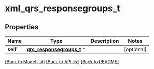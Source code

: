 # xml_qrs_responsegroups_t

## Properties
Name | Type | Description | Notes
------------ | ------------- | ------------- | -------------
**self** | [**qrs_responsegroups_t**](qrs_responsegroups.md) \* |  | [optional] 

[[Back to Model list]](../README.md#documentation-for-models) [[Back to API list]](../README.md#documentation-for-api-endpoints) [[Back to README]](../README.md)


